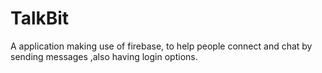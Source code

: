 # TalkBit

A application making use of firebase, to help people connect and chat by sending messages ,also having login options.
